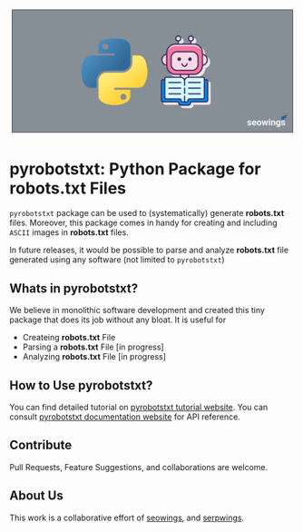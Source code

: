 ![pyrobotstx feature image](docs/img/feature-image.png)

# pyrobotstxt: Python Package for **robots.txt** Files

``pyrobotstxt`` package can be used to (systematically) generate **robots.txt** files. Moreover, this package comes in handy for creating and including ``ASCII`` images in **robots.txt** files.

In future releases, it would be possible to parse and analyze **robots.txt** file generated using any software (not limited to ``pyrobotstxt``)

## Whats in pyrobotstxt?

We believe in monolithic software development and created this tiny package that does its job without any bloat. It is useful for 

- Createing **robots.txt** File
- Parsing a **robots.txt** File [in progress]
- Analyzing **robots.txt** File [in progress]

## How to Use pyrobotstxt?

You can find detailed tutorial on [pyrobotstxt tutorial website](https://serpwings.com/software/python-robots-txt/). You can consult [pyrobotstxt documentation website](https://pyrobotstxt.pages.dev) for API reference.

## Contribute

Pull Requests, Feature Suggestions, and collaborations are welcome.

## About Us

This work is a collaborative effort of [seowings](https://seowings.org/), and [serpwings](https://serpwings.com/).
